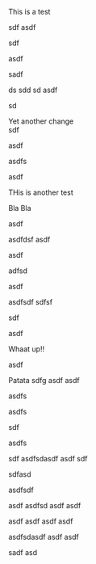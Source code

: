 This is a test


sdf
asdf


sdf

asdf


sadf

ds
sdd
sd
asdf

sd


Yet another change  
sdf

asdf

asdfs

asdf

THis is another test

Bla Bla


asdf

asdfdsf
asdf

asdf

adfsd

asdf

asdfsdf
sdfsf

sdf

asdf


Whaat up!! 

asdf

Patata
sdfg
asdf
asdf

asdfs

asdfs

sdf

asdfs

sdf
asdfsdasdf
asdf
sdf

sdfasd

asdfsdf

asdf
asdfsd
asdf
asdf

asdf
asdf
asdf
asdf

asdfsdasdf
asdf
asdf

sadf
asd

